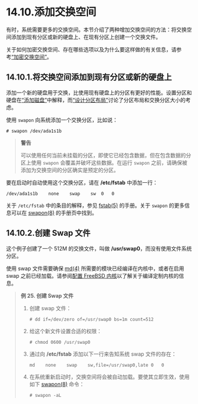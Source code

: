 # 14.10.添加交换空间

有时，系统需要更多的交换空间。本节介绍了两种增加交换空间的方法：将交换空间添加到现有分区或新的硬盘上、在现有分区上创建一个交换文件。

关于如何加密交换空间、存在哪些选项以及为什么要这样做的有关信息，请参考[“加密交换空间”](https://docs.freebsd.org/en/books/handbook/disks/index.html#swap-encrypting)。

## 14.10.1.将交换空间添加到现有分区或新的硬盘上

添加一个新的硬盘用于交换，比使用现有硬盘上的分区有更好的性能。设置分区和硬盘在[“添加磁盘”](https://docs.freebsd.org/en/books/handbook/disks/index.html#disks-adding)中解释，而[“设计分区布局”](https://docs.freebsd.org/en/books/handbook/bsdinstall/index.html#configtuning-initial)讨论了分区布局和交换分区大小的考虑。

使用 `swapon` 向系统添加一个交换分区，比如说：

```
# swapon /dev/ada1s1b
```

> **警告**
>
> 可以使用任何当前未挂载的分区，即使它已经包含数据，但在包含数据的分区上使用 `swapon` 会覆盖并破坏这些数据。在运行 `swapon` 之前，请确保被添加为交换空间的分区确实是预定的分区。

要在启动时自动使用这个交换分区，请在 **/etc/fstab** 中添加一行：

```
/dev/ada1s1b	none	swap	sw	0	0
```

关于 `/etc/fstab` 中的条目的解释，参见 [fstab(5)](https://www.freebsd.org/cgi/man.cgi?query=fstab&sektion=5&format=html) 的手册。关于 `swapon` 的更多信息可以在 [swapon(8)](https://www.freebsd.org/cgi/man.cgi?query=swapon&sektion=8&format=html) 的手册页中找到。

## 14.10.2.创建 Swap 文件

这个例子创建了一个 512M 的交换文件，叫做 **/usr/swap0**，而没有使用文件系统分区。

使用 swap 文件需要确保 [md(4)](https://www.freebsd.org/cgi/man.cgi?query=md&sektion=4&format=html) 所需要的模块已经编译在内核中，或者在启用 swap 之前已经加载。请参阅[配置 FreeBSD 内核](https://docs.freebsd.org/en/books/handbook/kernelconfig/index.html#kernelconfig)以了解关于编译定制内核的信息。

> **例 25. 创建 Swap 文件**
>
> 1.  创建 swap 文件：
>
>     ```
>     # dd if=/dev/zero of=/usr/swap0 bs=1m count=512
>     ```
>
> 2.  给这个新文件设置合适的权限：
>
>     ```
>     # chmod 0600 /usr/swap0
>     ```
>
> 3.  通过向 **/etc/fstab** 添加以下一行来告知系统 swap 文件的存在：
>
>     ```
>     md	none	swap	sw,file=/usr/swap0,late	0	0
>     ```
>
> 4.  在系统重新启动时，交换空间将会被自动加载。要使其立即生效，使用如下 [swapon(8)](https://www.freebsd.org/cgi/man.cgi?query=swapon&sektion=8&format=html) 命令：
>
>     ```
>     # swapon -aL
>     ```